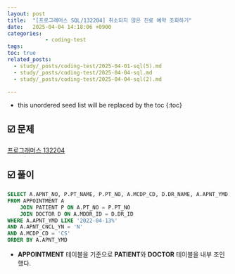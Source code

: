 ```yaml
---
layout: post
title:  "[프로그래머스 SQL/132204] 취소되지 않은 진료 예약 조회하기"
date:   2025-04-04 14:18:06 +0900
categories: 
            - coding-test
tags:        
toc: true
related_posts:
  - study/_posts/coding-test/2025-04-01-sql(5).md
  - study/_posts/coding-test/2025-04-04-sql.md
  - study/_posts/coding-test/2025-04-04-sql(2).md

---
```

* this unordered seed list will be replaced by the toc
{:toc}

## ☑️ 문제

[프로그래머스 132204](https://school.programmers.co.kr/learn/courses/30/lessons/132204)

## ☑️ 풀이

```sql
SELECT A.APNT_NO, P.PT_NAME, P.PT_NO, A.MCDP_CD, D.DR_NAME, A.APNT_YMD 
FROM APPOINTMENT A
    JOIN PATIENT P ON A.PT_NO = P.PT_NO
    JOIN DOCTOR D ON A.MDDR_ID = D.DR_ID
WHERE A.APNT_YMD LIKE '2022-04-13%'
AND A.APNT_CNCL_YN = 'N'
AND A.MCDP_CD = 'CS'
ORDER BY A.APNT_YMD
```

- **APPOINTMENT** 테이블을 기준으로 **PATIENT**와 **DOCTOR** 테이블을 내부 조인했다.